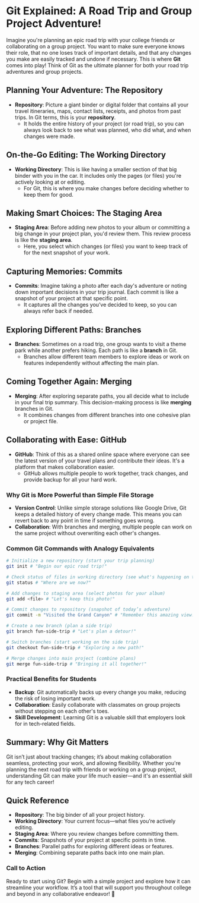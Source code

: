 # Git Explained: A Road Trip and Group Project Adventure!

Imagine you're planning an epic road trip with your college friends or collaborating on a group project. You want to make sure everyone knows their role, that no one loses track of important details, and that any changes you make are easily tracked and undone if necessary. This is where **Git** comes into play! Think of Git as the ultimate planner for both your road trip adventures and group projects.

## Planning Your Adventure: The Repository

- **Repository**: Picture a giant binder or digital folder that contains all your travel itineraries, maps, contact lists, receipts, and photos from past trips. In Git terms, this is your **repository**.
  - It holds the entire history of your project (or road trip), so you can always look back to see what was planned, who did what, and when changes were made.

## On-the-Go Editing: The Working Directory

- **Working Directory**: This is like having a smaller section of that big binder with you in the car. It includes only the pages (or files) you're actively looking at or editing.
  - For Git, this is where you make changes before deciding whether to keep them for good.

## Making Smart Choices: The Staging Area

- **Staging Area**: Before adding new photos to your album or committing a big change in your project plan, you'd review them. This review process is like the **staging area**.
  - Here, you select which changes (or files) you want to keep track of for the next snapshot of your work.

## Capturing Memories: Commits

- **Commits**: Imagine taking a photo after each day's adventure or noting down important decisions in your trip journal. Each commit is like a snapshot of your project at that specific point.
  - It captures all the changes you’ve decided to keep, so you can always refer back if needed.

## Exploring Different Paths: Branches

- **Branches**: Sometimes on a road trip, one group wants to visit a theme park while another prefers hiking. Each path is like a **branch** in Git.
  - Branches allow different team members to explore ideas or work on features independently without affecting the main plan.

## Coming Together Again: Merging

- **Merging**: After exploring separate paths, you all decide what to include in your final trip summary. This decision-making process is like **merging** branches in Git.
  - It combines changes from different branches into one cohesive plan or project file.

## Collaborating with Ease: GitHub

- **GitHub**: Think of this as a shared online space where everyone can see the latest version of your travel plans and contribute their ideas. It's a platform that makes collaboration easier.
  - GitHub allows multiple people to work together, track changes, and provide backup for all your hard work.

### Why Git is More Powerful than Simple File Storage

- **Version Control**: Unlike simple storage solutions like Google Drive, Git keeps a detailed history of every change made. This means you can revert back to any point in time if something goes wrong.
- **Collaboration**: With branches and merging, multiple people can work on the same project without overwriting each other's changes.

### Common Git Commands with Analogy Equivalents

```bash
# Initialize a new repository (start your trip planning)
git init # "Begin our epic road trip!"

# Check status of files in working directory (see what's happening on the road)
git status # "Where are we now?"

# Add changes to staging area (select photos for your album)
git add <file> # "Let's keep this photo!"

# Commit changes to repository (snapshot of today’s adventure)
git commit -m "Visited the Grand Canyon" # "Remember this amazing view!"

# Create a new branch (plan a side trip)
git branch fun-side-trip # "Let's plan a detour!"

# Switch branches (start working on the side trip)
git checkout fun-side-trip # "Exploring a new path!"

# Merge changes into main project (combine plans)
git merge fun-side-trip # "Bringing it all together!"
```

### Practical Benefits for Students

- **Backup**: Git automatically backs up every change you make, reducing the risk of losing important work.
- **Collaboration**: Easily collaborate with classmates on group projects without stepping on each other's toes.
- **Skill Development**: Learning Git is a valuable skill that employers look for in tech-related fields.

## Summary: Why Git Matters

Git isn’t just about tracking changes; it’s about making collaboration seamless, protecting your work, and allowing flexibility. Whether you're planning the next road trip with friends or working on a group project, understanding Git can make your life much easier—and it's an essential skill for any tech career!

## Quick Reference

- **Repository**: The big binder of all your project history.
- **Working Directory**: Your current focus—what files you’re actively editing.
- **Staging Area**: Where you review changes before committing them.
- **Commits**: Snapshots of your project at specific points in time.
- **Branches**: Parallel paths for exploring different ideas or features.
- **Merging**: Combining separate paths back into one main plan.

### Call to Action

Ready to start using Git? Begin with a simple project and explore how it can streamline your workflow. It’s a tool that will support you throughout college and beyond in any collaborative endeavor! 🚀
